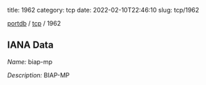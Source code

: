 title: 1962
category: tcp
date: 2022-02-10T22:46:10
slug: tcp/1962

[portdb](/) / [tcp](/category/tcp.html) / 1962


## IANA Data

_Name:_ biap-mp

_Description:_ BIAP-MP

